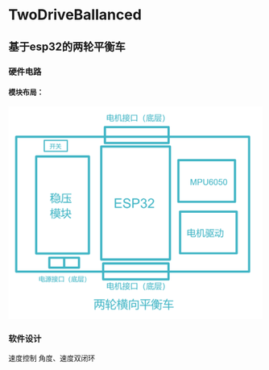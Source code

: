 # TwoDriveBallanced
## 基于esp32的两轮平衡车
### 硬件电路
#### 模块布局：
![image](images/structure.png)
### 软件设计
速度控制
角度、速度双闭环
